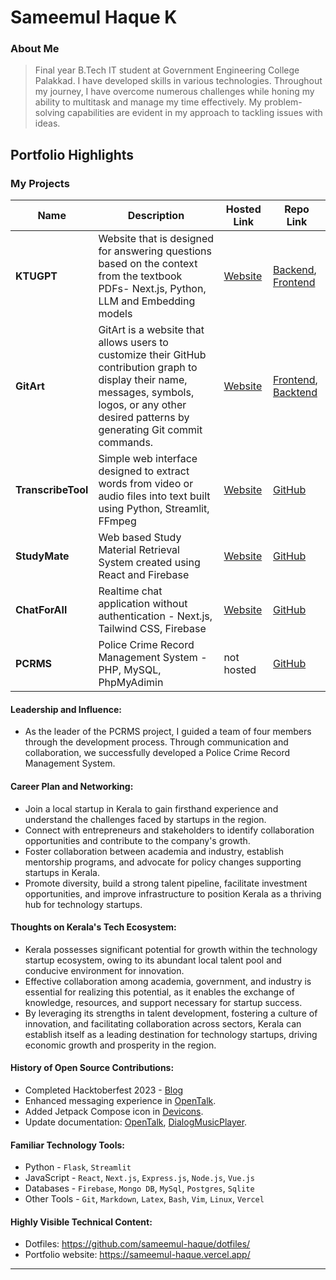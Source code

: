 # Sameemul Haque K
### About Me

> Final year B.Tech IT student at Government Engineering College Palakkad. I have developed skills in various technologies. Throughout my journey, I have overcome numerous challenges while honing my ability to multitask and manage my time effectively. My problem-solving capabilities are evident in my approach to tackling issues with ideas.


## Portfolio Highlights

### My Projects

| Name                | Description                                                               | Hosted Link                              | Repo Link                                                      |
|---------------------|---------------------------------------------------------------------------|------------------------------------------|----------------------------------------------------------------|
| **KTUGPT**  | Website that is designed for answering questions based on the context from the textbook PDFs- Next.js, Python, LLM and Embedding models |   [Website](https://ktu-gpt.vercel.app/)   | [Backend](https://github.com/sameemul-haque/ktugpt-python), [Frontend](https://github.com/sameemul-haque/ktugpt)             |
| **GitArt**  | GitArt is a website that allows users to customize their GitHub contribution graph to display their name, messages, symbols, logos, or any other desired patterns by generating Git commit commands. | [Website](https://gitart.pages.dev/) | [Frontend](https://github.com/sameemul-haque/gitart), [Backtend](https://github.com/sameemul-haque/gitart-api) |
| **TranscribeTool**  | Simple web interface designed to extract words from video or audio files into text built using Python, Streamlit, FFmpeg | [Website](https://transcribetool.streamlit.app/)    | [GitHub](https://github.com/sameemul-haque/TranscribeTool)             |
| **StudyMate**  | Web based Study Material Retrieval System created using React and Firebase | [Website](https://ministudymate.web.app/)    | [GitHub](https://github.com/sameemul-haque/ministudymate)             |
| **ChatForAll**  | Realtime chat application without authentication - Next.js, Tailwind CSS, Firebase  | [Website](https://chatforall.web.app)    | [GitHub](https://github.com/sameemul-haque/chatforall)             |
| **PCRMS**  | Police Crime Record Management System - PHP, MySQL, PhpMyAdimin  | not hosted | [GitHub](https://github.com/sameemul-haque/pcrms) |

#### Leadership and Influence:

- As the leader of the PCRMS project, I guided a team of four members through the development process. Through communication and collaboration, we successfully developed a Police Crime Record Management System.

#### Career Plan and Networking:

- Join a local startup in Kerala to gain firsthand experience and understand the challenges faced by startups in the region.
- Connect with entrepreneurs and stakeholders to identify collaboration opportunities and contribute to the company's growth.
- Foster collaboration between academia and industry, establish mentorship programs, and advocate for policy changes supporting startups in Kerala.
- Promote diversity, build a strong talent pipeline, facilitate investment opportunities, and improve infrastructure to position Kerala as a thriving hub for technology startups.

#### Thoughts on Kerala's Tech Ecosystem:

- Kerala possesses significant potential for growth within the technology startup ecosystem, owing to its abundant local talent pool and conducive environment for innovation.
- Effective collaboration among academia, government, and industry is essential for realizing this potential, as it enables the exchange of knowledge, resources, and support necessary for startup success.
- By leveraging its strengths in talent development, fostering a culture of innovation, and facilitating collaboration across sectors, Kerala can establish itself as a leading destination for technology startups, driving economic growth and prosperity in the region.

#### History of Open Source Contributions:

- Completed Hacktoberfest 2023 - [Blog](https://sameemul-haque.vercel.app/blog/hacktoberfest_2023)
- Enhanced messaging experience in [OpenTalk](https://github.com/ShijazKS/OpenTalk/issues?q=+author%3Asameemul-haque).
- Added Jetpack Compose icon in [Devicons](https://github.com/devicons/devicon/pulls?q=is%3Apr+is%3Amerged+author%3Asameemul-haque).
- Update documentation: [OpenTalk](https://github.com/ShijazKS/OpenTalk/issues?q=+author%3Asameemul-haque), [DialogMusicPlayer](https://github.com/VishnuSanal/DialogMusicPlayer/issues?q=+author%3Asameemul-haque).

#### Familiar Technology Tools:

- Python - `Flask`, `Streamlit` 
- JavaScript - `React`, `Next.js`, `Express.js`, `Node.js`, `Vue.js`
- Databases - `Firebase`, `Mongo DB`, `MySql`, `Postgres`, `Sqlite`
- Other Tools - `Git`, `Markdown`, `Latex`, `Bash`, `Vim`, `Linux`, `Vercel`

#### Highly Visible Technical Content:

- Dotfiles: https://github.com/sameemul-haque/dotfiles/
- Portfolio website: https://sameemul-haque.vercel.app/


---
